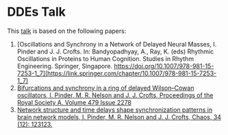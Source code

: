 # DDEs Talk

This [talk](https://jjcrofts77.github.io/NottsWorkshopTalk/) is based on the following papers: 


1. [Oscillations and Synchrony in a Network of Delayed Neural Masses, I. Pinder and J. J. Crofts. In: Bandyopadhyay, A., Ray, K. (eds) Rhythmic Oscillations in Proteins to Human Cognition. Studies in Rhythm Engineering. Springer, Singapore. https://doi.org/10.1007/978-981-15-7253-1_7](https://link.springer.com/chapter/10.1007/978-981-15-7253-1_7)
2. [Bifurcations and synchrony in a ring of delayed Wilson–Cowan oscillators, I. Pinder, M. R. Nelson and J. J. Crofts, Proceedings of the Royal Society A, Volume 479 Issue 2278](https://royalsocietypublishing.org/doi/10.1098/rspa.2023.0313)
3. [Network structure and time delays shape synchronization patterns in brain network models, I. Pinder, M. R. Nelson and J. J. Crofts, Chaos, 34 (12): 123123.](https://doi.org/10.1063/5.0228813)
